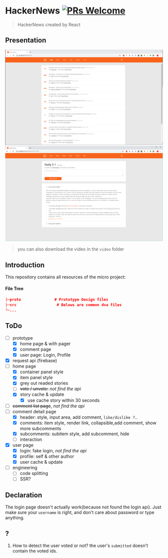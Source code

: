 
# HackerNews [![PRs Welcome](https://img.shields.io/badge/PRs-welcome-brightgreen.svg)](https://reactjs.org/docs/how-to-contribute.html#your-first-pull-request)

> HackerNews created by React

## Presentation
![p0](./video/p0.png)
![p1](./video/p4.png)

> you can also download the video in the `video` folder

## Introduction
This repository contains all resources of the micro project:

#### File Tree

```json
├─proto               # Prototype Design files
├─src                  # Belows are common dva files
└─...
```

## ToDo
- [ ] prototype
  - [x] home page & with pager
  - [x] comment page
  - [x] user page: Login, Profile
- [x] request api (firebase)
- [ ] home page
  - [x] container panel style
  - [x] item panel style
  - [x] grey out readed stories 
  - [ ] ~~vote / unvote:~~ *not find the api*
  - [x] story cache & update
    - [x] use cache story within 30 seconds 
- [ ] ~~comment list page~~, *not find the api*
- [ ] comment detail page
  - [x] header: style, input area, add comment, `like/dislike ?`..
  - [x] comments: item style, render link, collapsible,add comment, show more subcomments
  - [x] subcomments: subitem style, add subcomment, hide
  - [ ] interaction
- [x] user page 
  - [x] login: fake login, *not find the api*
  - [x] profile: self  & other author
  - [x] user cache & update
- [ ] engineering
  - [ ] code splitting
  - [ ] SSR?

## Declaration
The login page doesn't actually work(because not found the login api). Just make sure your `username` is right,  and don't care about password or type anything.

## ?
1. How to detect the user voted or not? the user's `submitted` doesn't contain the voted ids.